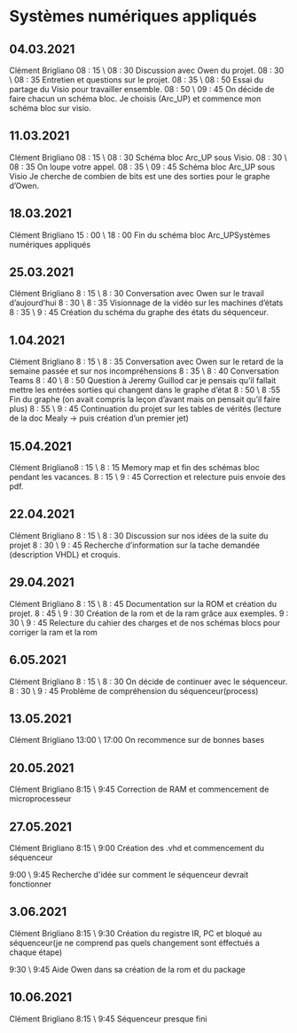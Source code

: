 # Systèmes numériques appliqués

## 04.03.2021

Clément Brigliano
08 : 15 \ 08 : 30 Discussion avec Owen du projet.
08 : 30 \ 08 : 35 Entretien et questions sur le projet.
08 : 35 \ 08 : 50 Essai du partage du Visio pour travailler
ensemble.
08 : 50 \ 09 : 45 On décide de faire chacun un schéma bloc.
Je choisis (Arc_UP) et commence mon
schéma bloc sur visio.

## 11.03.2021

Clément Brigliano
08 : 15 \ 08 : 30 Schéma bloc Arc_UP sous Visio.
08 : 30 \ 08 : 35 On loupe votre appel.
08 : 35 \ 09 : 45 Schéma bloc Arc_UP sous Visio
Je cherche de combien de bits est une des
sorties pour le graphe d’Owen.

## 18.03.2021

Clément Brigliano
15 : 00 \ 18 : 00 Fin du schéma bloc Arc_UPSystèmes numériques appliqués

## 25.03.2021

Clément Brigliano
8 : 15 \ 8 : 30 Conversation avec Owen sur le travail
d’aujourd’hui
8 : 30 \ 8 : 35 Visionnage de la vidéo sur les machines d’états
8 : 35 \ 9 : 45 Création du schéma du graphe des états du
séquenceur.

## 1.04.2021

Clément Brigliano
8 : 15 \ 8 : 35 Conversation avec Owen sur le retard de la
semaine passée et sur nos incompréhensions
8 : 35 \ 8 : 40 Conversation Teams
8 : 40 \ 8 : 50 Question à Jeremy Guillod car je pensais qu’il
fallait mettre les entrées sorties qui changent
dans le graphe d’état
8 : 50 \ 8 :55 Fin du graphe (on avait compris la leçon d’avant
mais on pensait qu’il faire plus)
8 : 55 \ 9 : 45 Continuation du projet sur les tables de vérités
(lecture de la doc Mealy -> puis création d’un
premier jet)

## 15.04.2021

Clément Brigliano8 : 15 \ 8 : 15 Memory map et fin des schémas bloc pendant
les vacances.
8 : 15 \ 9 : 45 Correction et relecture puis envoie des pdf.

## 22.04.2021

Clément Brigliano
8 : 15 \ 8 : 30 Discussion sur nos idées de la suite du projet
8 : 30 \ 9 : 45 Recherche d’information sur la tache demandée
(description VHDL) et croquis.

## 29.04.2021

Clément Brigliano
8 : 15 \ 8 : 45 Documentation sur la ROM et création du
projet.
8 : 45 \ 9 : 30 Création de la rom et de la ram grâce aux
exemples.
9 : 30 \ 9 : 45 Relecture du cahier des charges et de nos
schémas blocs pour corriger la ram et la rom

## 6.05.2021

Clément Brigliano
8 : 15 \ 8 : 30 On décide de continuer avec le séquenceur.
8 : 30 \ 9 : 45 Problème de compréhension du
séquenceur(process)

## 13.05.2021

Clément Brigliano
13:00 \ 17:00 On recommence sur de bonnes bases

## 20.05.2021

Clément Brigliano
8:15 \ 9:45 Correction de RAM et commencement de microprocesseur

## 27.05.2021

Clément Brigliano
8:15 \ 9:00 Création des .vhd et commencement du séquenceur

9:00 \ 9:45 Recherche d'idée sur comment le séquenceur devrait fonctionner

## 3.06.2021

Clément Brigliano
8:15 \ 9:30 Création du registre IR, PC et bloqué au séquenceur(je ne comprend pas quels changement sont éffectués a chaque étape)

9:30 \ 9:45 Aide Owen dans sa création de la rom et du package


## 10.06.2021

Clément Brigliano
8:15 \ 9:45 Séquenceur presque fini
